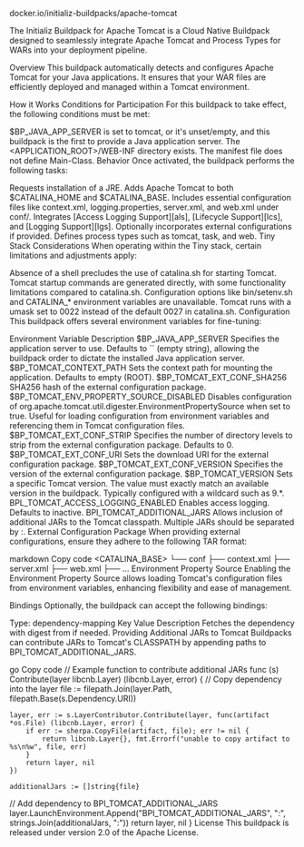 docker.io/initializ-buildpacks/apache-tomcat

The Initializ Buildpack for Apache Tomcat is a Cloud Native Buildpack designed to seamlessly integrate Apache Tomcat and Process Types for WARs into your deployment pipeline.

Overview
This buildpack automatically detects and configures Apache Tomcat for your Java applications. It ensures that your WAR files are efficiently deployed and managed within a Tomcat environment.

How it Works
Conditions for Participation
For this buildpack to take effect, the following conditions must be met:

$BP_JAVA_APP_SERVER is set to tomcat, or it's unset/empty, and this buildpack is the first to provide a Java application server.
The <APPLICATION_ROOT>/WEB-INF directory exists.
The manifest file does not define Main-Class.
Behavior
Once activated, the buildpack performs the following tasks:

Requests installation of a JRE.
Adds Apache Tomcat to both $CATALINA_HOME and $CATALINA_BASE.
Includes essential configuration files like context.xml, logging.properties, server.xml, and web.xml under conf/.
Integrates [Access Logging Support][als], [Lifecycle Support][lcs], and [Logging Support][lgs].
Optionally incorporates external configurations if provided.
Defines process types such as tomcat, task, and web.
Tiny Stack Considerations
When operating within the Tiny stack, certain limitations and adjustments apply:

Absence of a shell precludes the use of catalina.sh for starting Tomcat.
Tomcat startup commands are generated directly, with some functionality limitations compared to catalina.sh.
Configuration options like bin/setenv.sh and CATALINA_* environment variables are unavailable.
Tomcat runs with a umask set to 0022 instead of the default 0027 in catalina.sh.
Configuration
This buildpack offers several environment variables for fine-tuning:

Environment Variable	Description
$BP_JAVA_APP_SERVER	Specifies the application server to use. Defaults to `` (empty string), allowing the buildpack order to dictate the installed Java application server.
$BP_TOMCAT_CONTEXT_PATH	Sets the context path for mounting the application. Defaults to empty (ROOT).
$BP_TOMCAT_EXT_CONF_SHA256	SHA256 hash of the external configuration package.
$BP_TOMCAT_ENV_PROPERTY_SOURCE_DISABLED	Disables configuration of org.apache.tomcat.util.digester.EnvironmentPropertySource when set to true. Useful for loading configuration from environment variables and referencing them in Tomcat configuration files.
$BP_TOMCAT_EXT_CONF_STRIP	Specifies the number of directory levels to strip from the external configuration package. Defaults to 0.
$BP_TOMCAT_EXT_CONF_URI	Sets the download URI for the external configuration package.
$BP_TOMCAT_EXT_CONF_VERSION	Specifies the version of the external configuration package.
$BP_TOMCAT_VERSION	Sets a specific Tomcat version. The value must exactly match an available version in the buildpack. Typically configured with a wildcard such as 9.*.
BPL_TOMCAT_ACCESS_LOGGING_ENABLED	Enables access logging. Defaults to inactive.
BPI_TOMCAT_ADDITIONAL_JARS	Allows inclusion of additional JARs to the Tomcat classpath. Multiple JARs should be separated by :.
External Configuration Package
When providing external configurations, ensure they adhere to the following TAR format:

markdown
Copy code
<CATALINA_BASE>
└── conf
    ├── context.xml
    ├── server.xml
    ├── web.xml
    ├── ...
Environment Property Source
Enabling the Environment Property Source allows loading Tomcat's configuration files from environment variables, enhancing flexibility and ease of management.

Bindings
Optionally, the buildpack can accept the following bindings:

Type: dependency-mapping
Key	Value	Description
<dependency-digest>	<uri>	Fetches the dependency with digest <dependency-digest> from <uri> if needed.
Providing Additional JARs to Tomcat
Buildpacks can contribute JARs to Tomcat's CLASSPATH by appending paths to BPI_TOMCAT_ADDITIONAL_JARS.

go
Copy code
// Example function to contribute additional JARs
func (s) Contribute(layer libcnb.Layer) (libcnb.Layer, error) {
	// Copy dependency into the layer
	file := filepath.Join(layer.Path, filepath.Base(s.Dependency.URI))

	layer, err := s.LayerContributor.Contribute(layer, func(artifact *os.File) (libcnb.Layer, error) {
		if err := sherpa.CopyFile(artifact, file); err != nil {
			return libcnb.Layer{}, fmt.Errorf("unable to copy artifact to %s\n%w", file, err)
		}
		return layer, nil
	})

	additionalJars := []string{file}
  // Add dependency to BPI_TOMCAT_ADDITIONAL_JARS
	layer.LaunchEnvironment.Append("BPI_TOMCAT_ADDITIONAL_JARS", ":", strings.Join(additionalJars, ":"))
	return layer, nil
}
License
This buildpack is released under version 2.0 of the Apache License.